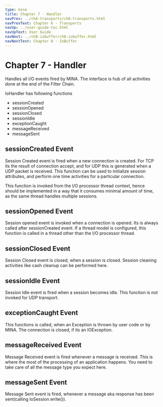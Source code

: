 ```yaml
---
type: mina
title: Chapter 7 - Handler
navPrev: ../ch6-transports/ch6-transports.html
navPrevText: Chapter 6 - Transports
navUp: ../user-guide-toc.html
navUpText: User Guide
navNext: ../ch8-iobuffer/ch8-iobuffer.html
navNextText: Chapter 8 - IoBuffer
---
```


# Chapter 7 - Handler

Handles all I/O events fired by MINA. The interface is hub of all activities done at the end of the Filter Chain.

IoHandler has following functions

* sessionCreated
* sessionOpened
* sessionClosed
* sessionIdle
* exceptionCaught
* messageReceived
* messageSent

## sessionCreated Event

Session Created event is fired when a new connection is created. For TCP its the result of connection accept, and for UDP this is generated when a UDP packet is received. This function can be used to initialize session attributes, and perform one time activities for a particular connection.

This function is invoked from the I/O processor thread context, hence should be implemented in a way that it consumes minimal amount of time, as the same thread handles multiple sessions.

## sessionOpened Event

Session opened event is invoked when a connection is opened. Its is always called after sessionCreated event. If a thread model is configured, this function is called in a thread other than the I/O processor thread.

## sessionClosed Event

Session Closed event is closed, when a session is closed. Session cleaning activities like cash cleanup can be performed here.

## sessionIdle Event

Session Idle event is fired when a session becomes idle. This function is not invoked for UDP transport.

## exceptionCaught Event

This functions is called, when an Exception is thrown by user code or by MINA. The connection is closed, if its an IOException.

## messageReceived Event

Message Received event is fired whenever a message is received. This is where the most of the processing of an application happens. You need to take care of all the message type you expect here.

## messageSent Event

Message Sent event is fired, whenever a message aka response has been sent(calling IoSession.write()).
